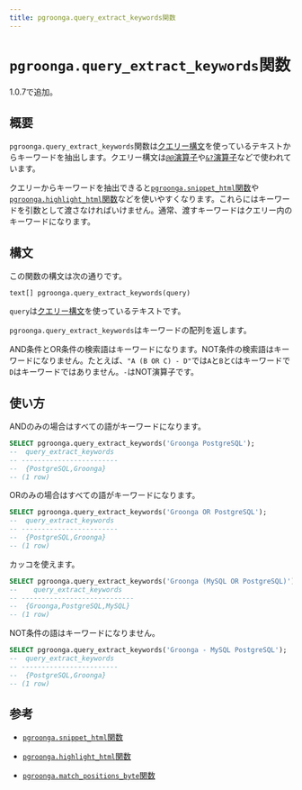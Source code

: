 ```yaml
---
title: pgroonga.query_extract_keywords関数
---
```


# `pgroonga.query_extract_keywords`関数

1.0.7で追加。

## 概要

`pgroonga.query_extract_keywords`関数は[クエリー構文](http://groonga.org/ja/docs/reference/grn_expr/query_syntax.html)を使っているテキストからキーワードを抽出します。クエリー構文は[`@@`演算子](../operators/query.html)や[`&?`演算子](../operators/query-v2.html)などで使われています。

クエリーからキーワードを抽出できると[`pgroonga.snippet_html`関数](pgroonga-snippet-html.html)や[`pgroonga.highlight_html`関数](pgroonga-highlight-html.html)などを使いやすくなります。これらにはキーワードを引数として渡さなければいけません。通常、渡すキーワードはクエリー内のキーワードになります。

## 構文

この関数の構文は次の通りです。

```text
text[] pgroonga.query_extract_keywords(query)
```

`query`は[クエリー構文](http://groonga.org/ja/docs/reference/grn_expr/query_syntax.html)を使っているテキストです。

`pgroonga.query_extract_keywords`はキーワードの配列を返します。

AND条件とOR条件の検索語はキーワードになります。NOT条件の検索語はキーワードになりません。たとえば、`"A (B OR C) - D"`では`A`と`B`と`C`はキーワードで`D`はキーワードではありません。`-`はNOT演算子です。

## 使い方

ANDのみの場合はすべての語がキーワードになります。

```sql
SELECT pgroonga.query_extract_keywords('Groonga PostgreSQL');
--  query_extract_keywords 
-- ------------------------
--  {PostgreSQL,Groonga}
-- (1 row)
```

ORのみの場合はすべての語がキーワードになります。

```sql
SELECT pgroonga.query_extract_keywords('Groonga OR PostgreSQL');
--  query_extract_keywords 
-- ------------------------
--  {PostgreSQL,Groonga}
-- (1 row)
```

カッコを使えます。

```sql
SELECT pgroonga.query_extract_keywords('Groonga (MySQL OR PostgreSQL)');
--    query_extract_keywords   
-- ----------------------------
--  {Groonga,PostgreSQL,MySQL}
-- (1 row)
```

NOT条件の語はキーワードになりません。

```sql
SELECT pgroonga.query_extract_keywords('Groonga - MySQL PostgreSQL');
--  query_extract_keywords 
-- ------------------------
--  {PostgreSQL,Groonga}
-- (1 row)
```

## 参考

  * [`pgroonga.snippet_html`関数](pgroonga-query-snippet-html.html)

  * [`pgroonga.highlight_html`関数](pgroonga-query-highlight-html.html)

  * [`pgroonga.match_positions_byte`関数](pgroonga-match-positions-byte.html)
